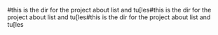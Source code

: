 #this is the dir for the project about list and tu[les#this is the dir for the project about list and tu[les#this is the dir for the project about list and tu[les
